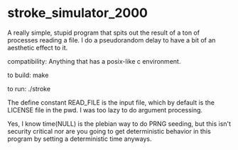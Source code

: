 # stroke_simulator_2000
A really simple, stupid program that spits out the result of a ton of processes reading a file. I do a pseudorandom delay
to have a bit of an aesthetic effect to it.

compatibility:
Anything that has a posix-like c environment.

to build:
make 

to run:
./stroke

The define constant READ_FILE is the input file, which by default is the LICENSE file in the pwd. 
I was too lazy to do argument processing.

Yes, I know time(NULL) is the plebian way to do PRNG seeding, but this isn't security critical nor are you going to get
deterministic behavior in this program by setting a deterministic time anyways.
